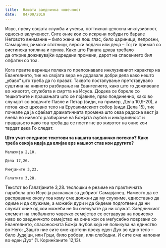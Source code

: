 ```yaml
---
title:  Нашата заедничка човечност
date:   04/09/2019
---
```


Исус, преку својата служба и учења, поттикнал целосна инклузивност, односно вклученост. Сите оние кои со искрени побуди го барале Неговото внимание – било жени на лош глас, било цариници, лепрозни, Самарјани, римски стотници, верски водачи или деца – Тој ги примал со вистинска топлина и грижа. Како што Раната црква требало да открие доживувајќи одредени промени, дарот на спасението бил опфатен со тоа.

Кога првите верници полека го препознавале инклузивниот карактер на Евангелието, тие на својата вера не додавале добри дела како нешто „убаво“ што треба да го прават. Таквото постапување претставувало суштина на нивното разбирање на Евангелието, како што го доживеале во животот, службата и смртта на Исуса. Додека се бореле со тешкотиите и прашањата што се појавиле, прво поединечно, како во случајот со водачите Павле и Петар (види, на пример, Дела 10,9-20), а потоа како црковно тело на Ерусалимскиот собор (види Дела 15), тие почнале да ја сфаќаат драматичната промена што оваа радосна вест ја внела во нивното разбирање на Божјата љубов и инклузивност и прашањето како тоа треба да се постигне во животот на оние кои тврдат дека Го следат.

**Што учат следниве текстови за нашата заедничко потекло? Како треба секоја идеја да влијае врз нашиот став кон другите?**

`Малахија 2,10.`

`Дела 17,26.`

`Римјаните 3,23.`

`Галатите 3,28.`

Текстот во Галатјаните 3,28. теолошки е резиме на практичната парабола што Исус ја раскажал за добриот Самарјанец. Наместо да се расправаме околу тоа кому сме должни да му служиме, едноставно да одиме и да служиме, а можеби дури и да бидеме подготвени да ни служат оние од кои можеби не би очекувате да ни служат. Заедничкиот елемент на глобалното човечко семејство се остварува на повисоко ниво во заед­ничкото семејство на оние кои се меѓусебно поврзани со Евангелието, спасоносната Божја љубов која нè повикува на единство во Него: „Зашто ние сите сме крстени преку еден Дух во едно тело – било Јудејци, или Грци, било робови, или слободни. И сите сме напоени во еден Дух“ (1. Коринќаните 12,13).
